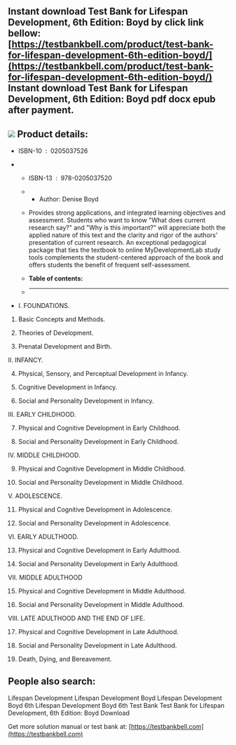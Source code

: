Instant download **Test Bank for Lifespan Development, 6th Edition: Boyd** by click link bellow:  
[https://testbankbell.com/product/test-bank-for-lifespan-development-6th-edition-boyd/](https://testbankbell.com/product/test-bank-for-lifespan-development-6th-edition-boyd/)  
**Instant download Test Bank for Lifespan Development, 6th Edition: Boyd pdf docx epub after payment.**
-------------------------------------------------------------------------------------------------------


![](https://testbankbell.com/wp-content/uploads/2023/05/lifespan-development-boyd-6th-tb.jpg)
**Product details:**
--------------------


* ISBN-10 ‏ : ‎ 0205037526
* * ISBN-13 ‏ : ‎ 978-0205037520
  * * Author: Denise Boyd
   
  * Provides strong applications, and integrated learning objectives and assessment. Students who want to know "What does current research say?" and "Why is this important?" will appreciate both the applied nature of this text and the clarity and rigor of the authors' presentation of current research. An exceptional pedagogical package that ties the textbook to online MyDevelopmentLab study tools complements the student-centered approach of the book and offers students the benefit of frequent self-assessment.
  * **Table of contents:**
  * ----------------------
 
* I. FOUNDATIONS.

1. Basic Concepts and Methods.

2. Theories of Development.

3. Prenatal Development and Birth.

II. INFANCY.


4. Physical, Sensory, and Perceptual Development in Infancy.

5. Cognitive Development in Infancy.

6. Social and Personality Development in Infancy.

III. EARLY CHILDHOOD.


7. Physical and Cognitive Development in Early Childhood.

8. Social and Personality Development in Early Childhood.

IV. MIDDLE CHILDHOOD.


9. Physical and Cognitive Development in Middle Childhood.

10. Social and Personality Development in Middle Childhood.

V. ADOLESCENCE.


11. Physical and Cognitive Development in Adolescence.

12. Social and Personality Development in Adolescence.

VI. EARLY ADULTHOOD.


13. Physical and Cognitive Development in Early Adulthood.

14. Social and Personality Development in Early Adulthood.

VII. MIDDLE ADULTHOOD


15. Physical and Cognitive Development in Middle Adulthood.

16. Social and Personality Development in Middle Adulthood.

VIII. LATE ADULTHOOD AND THE END OF LIFE.


17. Physical and Cognitive Development in Late Adulthood.

18. Social and Personality Development in Late Adulthood.

19. Death, Dying, and Bereavement.

**People also search:**
-----------------------


Lifespan Development
Lifespan Development Boyd
Lifespan Development Boyd 6th
Lifespan Development Boyd 6th Test Bank
Test Bank for Lifespan Development, 6th Edition: Boyd Download

   Get more solution manual or test bank at: [https://testbankbell.com](https://testbankbell.com)
